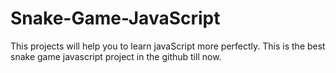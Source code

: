 # Snake-Game-JavaScript
This projects will help you to learn javaScript more perfectly.
This is the best snake game javascript project in the github till now.
